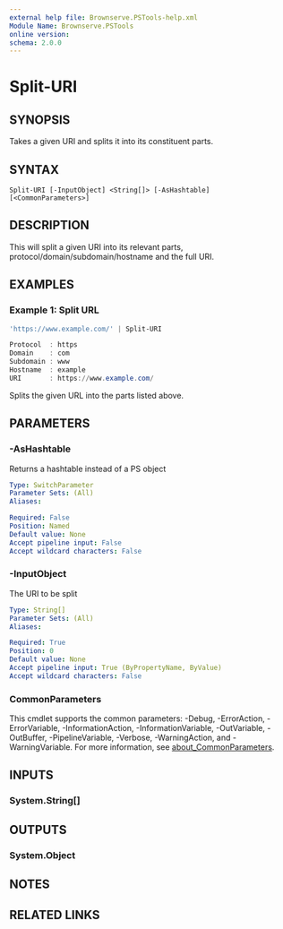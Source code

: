 ```yaml
---
external help file: Brownserve.PSTools-help.xml
Module Name: Brownserve.PSTools
online version:
schema: 2.0.0
---
```


# Split-URI

## SYNOPSIS
Takes a given URI and splits it into its constituent parts.

## SYNTAX

```
Split-URI [-InputObject] <String[]> [-AsHashtable] [<CommonParameters>]
```

## DESCRIPTION
This will split a given URI into its relevant parts, protocol/domain/subdomain/hostname and the full URI.

## EXAMPLES

### Example 1: Split URL
```powershell
'https://www.example.com/' | Split-URI

Protocol  : https
Domain    : com
Subdomain : www
Hostname  : example
URI       : https://www.example.com/
```

Splits the given URL into the parts listed above.

## PARAMETERS

### -AsHashtable
Returns a hashtable instead of a PS object

```yaml
Type: SwitchParameter
Parameter Sets: (All)
Aliases:

Required: False
Position: Named
Default value: None
Accept pipeline input: False
Accept wildcard characters: False
```

### -InputObject
The URI to be split

```yaml
Type: String[]
Parameter Sets: (All)
Aliases:

Required: True
Position: 0
Default value: None
Accept pipeline input: True (ByPropertyName, ByValue)
Accept wildcard characters: False
```

### CommonParameters
This cmdlet supports the common parameters: -Debug, -ErrorAction, -ErrorVariable, -InformationAction, -InformationVariable, -OutVariable, -OutBuffer, -PipelineVariable, -Verbose, -WarningAction, and -WarningVariable. For more information, see [about_CommonParameters](http://go.microsoft.com/fwlink/?LinkID=113216).

## INPUTS

### System.String[]

## OUTPUTS

### System.Object
## NOTES

## RELATED LINKS
